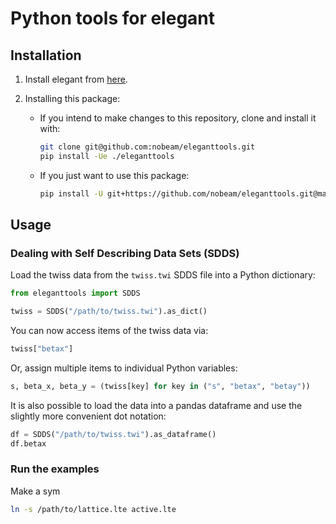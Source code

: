 # Python tools for elegant

## Installation

1. Install elegant from [here](https://aps.anl.gov/Accelerator-Operations-Physics/Software).

2. Installing this package:

    * If you intend to make changes to this repository, clone and install it with:

        ``` bash
        git clone git@github.com:nobeam/eleganttools.git
        pip install -Ue ./eleganttools
        ```

    * If you just want to use this package:

        ``` bash
        pip install -U git+https://github.com/nobeam/eleganttools.git@master
        ```

## Usage

### Dealing with Self Describing Data Sets (SDDS)

Load the twiss data from the `twiss.twi` SDDS file into a Python dictionary:

``` python
from eleganttools import SDDS

twiss = SDDS("/path/to/twiss.twi").as_dict()
```

You can now access items of the twiss data via:

``` python
twiss["betax"]
```

Or, assign multiple items to individual Python variables:

``` python
s, beta_x, beta_y = (twiss[key] for key in ("s", "betax", "betay"))
```

It is also possible to load the data into a pandas dataframe and use the slightly more
convenient dot notation:

``` python
df = SDDS("/path/to/twiss.twi").as_dataframe()
df.betax
```

### Run the examples

Make a sym

``` bash
ln -s /path/to/lattice.lte active.lte
```

